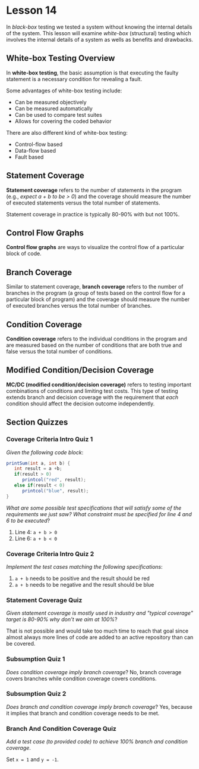 # Lesson 14

In _black-box_ testing we tested a system without knowing the internal details of the system. This lesson will examine _white-box_ (structural) testing which involves the internal details of a system as wells as benefits and drawbacks.

## White-box Testing Overview

In **white-box testing**, the basic assumption is that executing the faulty statement is a necessary condition for revealing a fault.

Some advantages of white-box testing include:

- Can be measured objectively
- Can be measured automatically
- Can be used to compare test suites
- Allows for covering the coded behavior

There are also different kind of white-box testing:

- Control-flow based
- Data-flow based
- Fault based

## Statement Coverage

**Statement coverage** refers to the number of statements in the program (e.g., _expect a + b to be > 0_) and the coverage should measure the number of executed statements versus the total number of statements.

Statement coverage in practice is typically 80-90% with but not 100%.

## Control Flow Graphs

**Control flow graphs** are ways to visualize the control flow of a particular block of code.

## Branch Coverage

Similar to statement coverage, **branch coverage** refers to the number of branches in the program (a group of tests based on the control flow for a particular block of program) and the coverage should measure the number of executed branches versus the total number of branches.

## Condition Coverage

**Condition coverage** refers to the individual conditions in the program and are measured based on the number of conditions that are both true and false versus the total number of conditions.

## Modified Condition/Decision Coverage

**MC/DC (modified condition/decision coverage)** refers to testing important combinations of conditions and limiting test costs. This type of testing extends branch and decision coverage with the requirement that _each_ condition should affect the decision outcome independently.

## Section Quizzes

### Coverage Criteria Intro Quiz 1

_Given the following code block_:

```java
printSum(int a, int b) {
   int result = a +b;
   if(result > 0)
      printcol("red", result);
   else if(result < 0)
      printcol("blue", result);
}
```

_What are some possible test specifications that will satisfy some of the requirements we just saw? What constraint must be specified for line 4 and 6 to be executed_?

1. Line 4: `a + b > 0`
2. Line 6: `a + b < 0`

### Coverage Criteria Intro Quiz 2

_Implement the test cases matching the following specifications_:

1. `a + b` needs to be positive and the result should be red
2. `a + b` needs to be negative and the result should be blue

### Statement Coverage Quiz

_Given statement coverage is mostly used in industry and "typical coverage" target is 80-90% why don't we aim at 100%_?

That is not possible and would take too much time to reach that goal since almost always more lines of code are added to an active repository than can be covered.

### Subsumption Quiz 1

_Does condition coverage imply branch coverage_? No, branch coverage covers branches while condition coverage covers conditions.

### Subsumption Quiz 2

_Does branch and condition coverage imply branch coverage_? Yes, because it implies that branch and condition coverage needs to be met.

### Branch And Condition Coverage Quiz

_Add a test case (to provided code) to achieve 100% branch and condition coverage_.

Set `x = 1` and `y = -1`.
